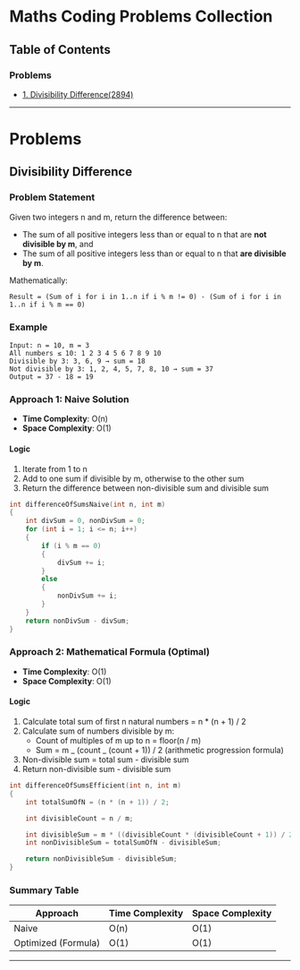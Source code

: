 # Maths Coding Problems Collection

## Table of Contents

### Problems

- [1. Divisibility Difference(2894)](#divisibility-difference)

---

# Problems

## Divisibility Difference

### Problem Statement

Given two integers n and m, return the difference between:

- The sum of all positive integers less than or equal to n that are **not divisible by m**, and
- The sum of all positive integers less than or equal to n that **are divisible by m**.

Mathematically:

```
Result = (Sum of i for i in 1..n if i % m != 0) - (Sum of i for i in 1..n if i % m == 0)
```

### Example

```
Input: n = 10, m = 3
All numbers ≤ 10: 1 2 3 4 5 6 7 8 9 10
Divisible by 3: 3, 6, 9 → sum = 18
Not divisible by 3: 1, 2, 4, 5, 7, 8, 10 → sum = 37
Output = 37 - 18 = 19
```

### Approach 1: Naive Solution

- **Time Complexity**: O(n)
- **Space Complexity**: O(1)

#### Logic

1. Iterate from 1 to n
2. Add to one sum if divisible by m, otherwise to the other sum
3. Return the difference between non-divisible sum and divisible sum

```cpp
int differenceOfSumsNaive(int n, int m)
{
    int divSum = 0, nonDivSum = 0;
    for (int i = 1; i <= n; i++)
    {
        if (i % m == 0)
        {
            divSum += i;
        }
        else
        {
            nonDivSum += i;
        }
    }
    return nonDivSum - divSum;
}
```

### Approach 2: Mathematical Formula (Optimal)

- **Time Complexity**: O(1)
- **Space Complexity**: O(1)

#### Logic

1. Calculate total sum of first n natural numbers = n \* (n + 1) / 2
2. Calculate sum of numbers divisible by m:
   - Count of multiples of m up to n = floor(n / m)
   - Sum = m _ (count _ (count + 1)) / 2 (arithmetic progression formula)
3. Non-divisible sum = total sum - divisible sum
4. Return non-divisible sum - divisible sum

```cpp
int differenceOfSumsEfficient(int n, int m)
{
    int totalSumOfN = (n * (n + 1)) / 2;

    int divisibleCount = n / m;

    int divisibleSum = m * ((divisibleCount * (divisibleCount + 1)) / 2);
    int nonDivisibleSum = totalSumOfN - divisibleSum;

    return nonDivisibleSum - divisibleSum;
}
```

### Summary Table

| Approach            | Time Complexity | Space Complexity |
| ------------------- | --------------- | ---------------- |
| Naive               | O(n)            | O(1)             |
| Optimized (Formula) | O(1)            | O(1)             |

---

